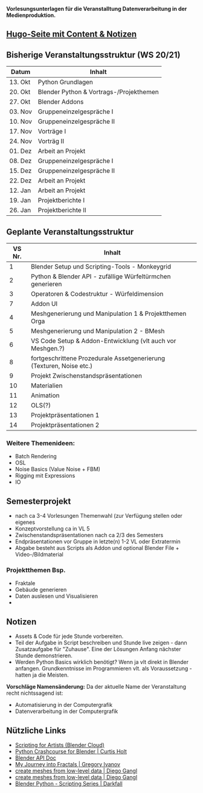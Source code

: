 **Vorlesungsunterlagen für die Veranstalltung Datenverarbeitung in der Medienproduktion.**

## [Hugo-Seite mit Content & Notizen](https://simonstorlschulke.github.io/Datenverarbeitung-in-der-Medienproduktion/general)


## Bisherige Veranstaltungsstruktur (WS 20/21)

| Datum   | Inhalt                                   |
|---------|------------------------------------------|
| 13. Okt | Python Grundlagen                        |
| 20. Okt	| Blender Python &  Vortrags-/Projekthemen |
| 27. Okt	| Blender Addons                           |
| 03. Nov	| Gruppeneinzelgespräche I                 |
| 10. Nov	| Gruppeneinzelgespräche II                |
| 17. Nov	| Vorträge I                               |
| 24. Nov	| Vorträg II                               |
| 01. Dez	| Arbeit an Projekt                        |
| 08. Dez	| Gruppeneinzelgespräche I                 |
| 15. Dez	| Gruppeneinzelgespräche II                |
| 22. Dez	| Arbeit an Projekt                        |
| 12. Jan	| Arbeit an Projekt                        |
| 19. Jan	| Projektberichte I                        |
| 26. Jan	| Projektberichte II                       |

## Geplante Veranstaltungsstruktur
| VS Nr.   | Inhalt                                   |
|---------|------------------------------------------|
| 1 | Blender Setup und Scripting-Tools - Monkeygrid |
| 2 | Python & Blender API - zufällige Würfeltürmchen generieren |
| 3 | Operatoren & Codestruktur  - Würfeldimension |
| 7 | Addon UI |
| 4 | Meshgenerierung und Manipulation 1 & Projektthemen Orga |
| 5 | Meshgenerierung und Manipulation 2 - BMesh |
| 6 | VS Code Setup & Addon-Entwicklung (vlt auch vor Meshgen.?) |
| 8 | fortgeschrittene Prozedurale Assetgenerierung (Texturen, Noise etc.) |
| 9 | Projekt Zwischenstandspräsentationen |
| 10| Materialien |
| 11| Animation |
| 12| OLS(?) |
| 13| Projektpräsentationen 1 |
| 14| Projektpräsentationen 2 |

### Weitere Themenideen:
- Batch Rendering
- OSL
- Noise Basics (Value Noise + FBM)
- Rigging mit Expressions
- IO

## Semesterprojekt
- nach ca 3-4 Vorlesungen Themenwahl (zur Verfügung stellen oder eigenes
- Konzeptvorstellung ca in VL 5 
- Zwischenstandspräsentationen nach ca 2/3 des Semesters
- Endpräsentationen vor Gruppe in letzte(n) 1-2 VL oder Extratermin
- Abgabe besteht aus Scripts als Addon und optional Blender File + Video-/Bildmaterial

### Projektthemen Bsp.
- Fraktale
- Gebäude generieren
- Daten auslesen und Visualisieren
- 

## Notizen
- Assets & Code für jede Stunde vorbereiten.
- Teil der Aufgabe in Script beschreiben und Stunde live zeigen - dann Zusatzaufgabe für "Zuhause". Eine der Lösungen Anfang nächster Stunde demonstrieren.
- Werden Python Basics wirklich benötigt? Wenn ja vlt direkt in Blender anfangen. Grundkenntnisse im Programmieren vlt. als Voraussetzung - hatten ja die Meisten.

**Vorschläge Namensänderung:**
Da der aktuelle Name der Veranstaltung recht nichtssagend ist:
- Automatisierung in der Computergrafik
- Datenverarbeitung in der Computergrafik

## Nützliche Links
- [Scripting for Artists (Blender Cloud)](https://cloud.blender.org/p/scripting-for-artists/)
- [Python Crashcourse for Blender | Curtis Holt](https://www.youtube.com/watch?v=XqX5wh4YeRw)
- [Blender API Doc](https://docs.blender.org/api/current/index.html)
- [My Journey into Fractals | Gregory Ivanov](https://medium.com/@bananaft/my-journey-into-fractals-d25ebc6c4dc2)
- [create meshes from low-level data | Diego Gangl](http://sinestesia.co/blog/tutorials/python-2d-grid/)
- [create meshes from low-level data | Diego Gangl](http://sinestesia.co/blog/tutorials/python-2d-grid/)
- [Blender Python - Scripting Series | Darkfall](https://www.youtube.com/playlist?list=PLFtLHTf5bnym_wk4DcYIMq1DkjqB7kDb-)

